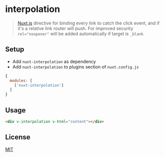 # interpolation

> [Nuxt.js](https://github.com/nuxt/nuxt.js/) directive for binding every link to catch the click event, and if it's a relative link router will push. For improved security `rel="noopener"` will be added automatically if target is `_blank`

## Setup

- Add ```nuxt-interpolation``` as dependency
- Add ```nuxt-interpolation``` to plugins section of ```nuxt.config.js```

```javascript
{
  modules: [
    ['nuxt-interpolation']
  ]
}
```

## Usage

```html
<div v-interpolation v-html="content"></div>
```

## License

[MIT](https://opensource.org/licenses/MIT)


